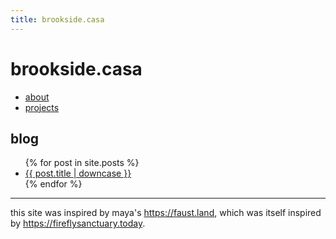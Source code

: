 ```yaml
---
title: brookside.casa
---
```


# brookside.casa

- [about](/about.html)
- [projects](/projects.html)

## blog

<ul>
	{% for post in site.posts %}
		<li>
			<a href="{{ post.url }}">{{ post.title | downcase }}</a>
		</li>
	{% endfor %}
</ul>

---

this site was inspired by maya's <https://faust.land>, which was itself inspired by <https://fireflysanctuary.today>.